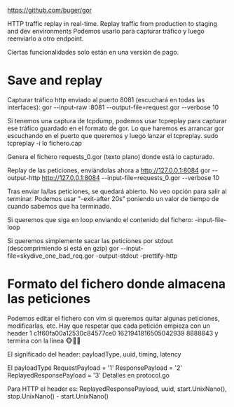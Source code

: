 https://github.com/buger/gor

HTTP traffic replay in real-time. Replay traffic from production to staging and dev environments
Podemos usarlo para capturar tráfico y luego reenviarlo a otro endpoint.

Ciertas funcionalidades solo están en una versión de pago.


# Save and replay
Capturar tráfico http enviado al puerto 8081 (escuchará en todas las interfaces):
gor --input-raw :8081 --output-file=request.gor --verbose 10

Si tenemos una captura de tcpdump, podemos usar tcpreplay para capturar ese tráfico guardado en el formato de gor.
Lo que haremos es arrancar gor escuchando en el puerto que queremos y luego lanzar el tcpreplay.
sudo tcpreplay -i lo fichero.cap


Genera el fichero requests_0.gor (texto plano) donde está lo capturado.


Replay de las peticiones, enviándolas ahora a http://127.0.0.1:8084
gor --output-http http://127.0.0.1:8084 --input-file=requests_0.gor --verbose 10

Tras enviar la/las peticiones, se quedará abierto.
No veo opción para salir al terminar. Podemos usar "-exit-after 20s" poniendo un valor de tiempo de cuando sabemos que ha terminado.

Si queremos que siga en loop enviando el contenido del fichero:
-input-file-loop



Si queremos simplemente sacar las peticiones por stdout (descomprimiendo si está en gzip)
gor --input-file=skydive_one_bad_req.gor -output-stdout -prettify-http



# Formato del fichero donde almacena las peticiones
Podemos editar el fichero con vim si queremos quitar algunas peticiones, modificarlas, etc.
Hay que respetar que cada petición empieza con un header
1 c1f60fa00a12530c84577ce0 1621941816505042939 8888843
y termina con la línea
🐵🙈🙉

El significado del header: payloadType, uuid, timing, latency

El payloadType
    RequestPayload          = '1'
    ResponsePayload         = '2'
    ReplayedResponsePayload = '3'
Detalles en protocol.go

Para HTTP el header es:
ReplayedResponsePayload, uuid, start.UnixNano(), stop.UnixNano() - start.UnixNano()



